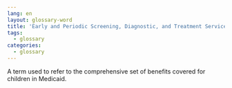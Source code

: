 ```yaml
---
lang: en
layout: glossary-word
title: 'Early and Periodic Screening, Diagnostic, and Treatment Services, EPSDT'
tags:
  - glossary
categories:
  - glossary
---
```

A term used to refer to the comprehensive set of benefits covered for children in Medicaid.